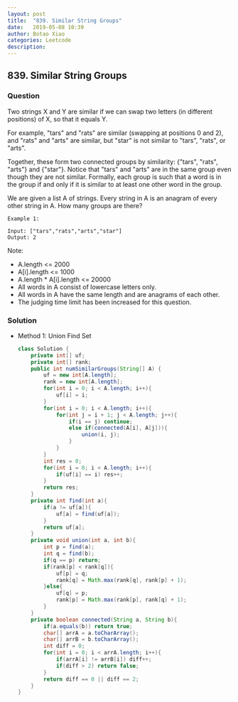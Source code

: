 ```yaml
---
layout: post
title:  "839. Similar String Groups"
date:   2019-05-08 10:39
author: Botao Xiao
categories: Leetcode
description:
---
```

## 839. Similar String Groups

### Question
Two strings X and Y are similar if we can swap two letters (in different positions) of X, so that it equals Y.

For example, "tars" and "rats" are similar (swapping at positions 0 and 2), and "rats" and "arts" are similar, but "star" is not similar to "tars", "rats", or "arts".

Together, these form two connected groups by similarity: {"tars", "rats", "arts"} and {"star"}.  Notice that "tars" and "arts" are in the same group even though they are not similar.  Formally, each group is such that a word is in the group if and only if it is similar to at least one other word in the group.

We are given a list A of strings.  Every string in A is an anagram of every other string in A.  How many groups are there?

```
Example 1:

Input: ["tars","rats","arts","star"]
Output: 2
```

Note:
* A.length <= 2000
* A[i].length <= 1000
* A.length * A[i].length <= 20000
* All words in A consist of lowercase letters only.
* All words in A have the same length and are anagrams of each other.
* The judging time limit has been increased for this question.

### Solution
* Method 1: Union Find Set
  ```Java
  class Solution {
      private int[] uf;
      private int[] rank;
      public int numSimilarGroups(String[] A) {
          uf = new int[A.length];
          rank = new int[A.length];
          for(int i = 0; i < A.length; i++){
              uf[i] = i;
          }
          for(int i = 0; i < A.length; i++){
              for(int j = i + 1; j < A.length; j++){
                  if(i == j) continue;
                  else if(connected(A[i], A[j])){
                      union(i, j);
                  }
              }
          }
          int res = 0;
          for(int i = 0; i < A.length; i++){
              if(uf[i] == i) res++;
          }
          return res;
      }
      private int find(int a){
          if(a != uf[a]){
              uf[a] = find(uf[a]);
          }
          return uf[a];
      }
      private void union(int a, int b){
          int p = find(a);
          int q = find(b);
          if(q == p) return;
          if(rank[p] < rank[q]){
              uf[p] = q;
              rank[q] = Math.max(rank[q], rank[p] + 1);
          }else{
              uf[q] = p;
              rank[p] = Math.max(rank[p], rank[q] + 1);
          }
      }
      private boolean connected(String a, String b){
          if(a.equals(b)) return true;
          char[] arrA = a.toCharArray();
          char[] arrB = b.toCharArray();
          int diff = 0;
          for(int i = 0; i < arrA.length; i++){
              if(arrA[i] != arrB[i]) diff++;
              if(diff > 2) return false;
          }
          return diff == 0 || diff == 2;
      }
  }
  ```
